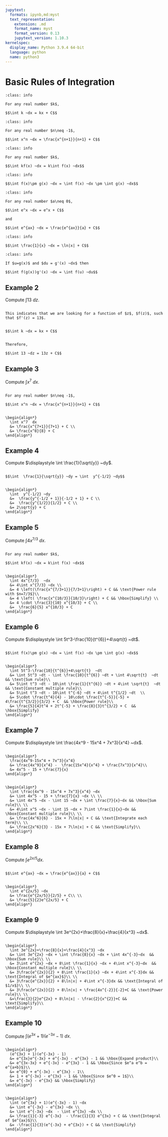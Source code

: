 ```yaml
---
jupytext:
  formats: ipynb,md:myst
  text_representation:
    extension: .md
    format_name: myst
    format_version: 0.13
    jupytext_version: 1.10.3
kernelspec:
  display_name: Python 3.9.4 64-bit
  language: python
  name: python3
---
```

# Basic Rules of Integration

```{admonition} Integral of a Costant
:class: info

For any real number $k$,

$$\int k ~dx = kx + C$$
```

```{admonition} The Power Rule
:class: info

For any real number $n\neq -1$,

$$\int x^n ~dx = \frac{x^{n+1}}{n+1} + C$$
```

```{admonition} The Constant Multiple Rule
:class: info

For any real number $k$,

$$\int kf(x) ~dx = k\int f(x) ~dx$$
```

```{admonition} The Sum Rule
:class: info

$$\int f(x)\pm g(x) ~dx = \int f(x) ~dx \pm \int g(x) ~dx$$
```

```{admonition} Integral of $e^x$
:class: info

For any real number $a\neq 0$,

$$\int e^x ~dx = e^x + C$$

and

$$\int e^{ax} ~dx = \frac{e^{ax}}{a} + C$$
```

```{admonition} Integral of $1/x$
:class: info

$$\int \frac{1}{x} ~dx = \ln|x| + C$$
```

```{admonition} The Substitution Rule
:class: info

If $u=g(x)$ and $du = g'(x) ~dx$ then

$$\int f(g(x))g'(x) ~dx = \int f(u) ~du$$
```

## Example 2

Compute $\displaystyle \int 13 ~dz$.

```{dropdown} **Step 1:** Notice the differential $dz$.

This indicates that we are looking for a function of $z$, $f(z)$, such that $f'(z) = 13$.
```

```{dropdown} **Step 2:** Recall the formula for the integral of a constant.

$$\int k ~dx = kx + C$$
```

```{dropdown} **Step 3:** Apply the rule with $k = 13$.

Therefore,

$$\int 13 ~dz = 13z + C$$
```

## Example 3

Compute $\displaystyle \int  x^7 ~dx$.

```{dropdown} **Step 1:** Recall the power rule.

For any real number $n\neq -1$,

$$\int x^n ~dx = \frac{x^{n+1}}{n+1} + C$$
```

```{dropdown} **Step 2:** Apply the power rule with $n = 7$.

\begin{align*}
  \int x^7  dx 
  &= \frac{x^{7+1}}{7+1} + C \\
  &= \frac{x^8}{8} + C 
\end{align*}
```

## Example 4

Compute $\displaystyle \int \frac{1}{\sqrt{y}} ~dy$.

```{dropdown} **Step 1:** Rewrite the integrand in the appropriate form to apply the power rule.

$$\int  \frac{1}{\sqrt{y}} ~dy = \int  y^{-1/2} ~dy$$
```

```{dropdown} **Step 2:** Apply the power rule with $n = -1/2$.

\begin{align*}
  \int  y^{-1/2} ~dy 
  &=  \frac{y^{-1/2 + 1}}{-1/2 + 1} + C \\
  &=  \frac{y^{1/2}}{1/2} + C \\
  &= 2\sqrt{y} + C
\end{align*}
```

## Example 5

Compute $\displaystyle \int  4x^{7/3} ~dx$.

```{dropdown} **Step 1:** Recall the constant multiple rule.

For any real number $k$,

$$\int kf(x) ~dx = k\int f(x) ~dx$$
```

```{dropdown} **Step 2:** Apply the constant multiple rule with $k=4$.

\begin{align*}
  \int 4x^{7/3}  ~dx 
  &= 4\int x^{7/3} ~dx \\
  &= 4 \left(\frac{x^{7/3+1}}{7/3+1}\right) + C && \text{Power rule with $n=7/3$}\\
  &= 4 \left( \frac{x^{10/3}}{10/3}\right) + C && \hbox{Simplify} \\
  &= 4 \cdot \frac{3}{10} x^{10/3} + C \\
  &=  \frac{6}{5} x^{10/3} + C 
\end{align*}
```

## Example 6

Compute $\displaystyle \int 5t^3-\frac{10}{t^{6}}+4\sqrt{t} ~dt$.

```{dropdown} **Step 1:** Recall the sum rule.

$$\int f(x)\pm g(x) ~dx = \int f(x) ~dx \pm \int g(x) ~dx$$
```

```{dropdown} **Step 2:** Apply the sum and constant multiple rules and then integrate each term.

\begin{align*}
  \int 5t^3-\frac{10}{t^{6}}+4\sqrt{t}  ~dt
  &= \int 5t^3 ~dt - \int \frac{10}{t^{6}} ~dt + \int 4\sqrt{t}  ~dt && \text{Sum rule}\\
  &= 5\int t^3 ~dt - 10\int \frac{1}{t^{6}} ~dt + 4\int \sqrt{t}  ~dt && \text{Constant multiple rule}\\
  &= 5\int t^3 ~dt - 10\int t^{-6} ~dt + 4\int t^{1/2} ~dt  \\
  &= 5\cdot \frac{t^4}{4} - 10\cdot \frac{t^{-5}}{-5} + 4\frac{t^{3/2}}{3/2} + C  && \hbox{Power rule}\\
  &= \frac{5}{4}t^4 + 2t^{-5} + \frac{8}{3}t^{3/2} + C  && \hbox{Simplify}
\end{align*}
```

## Example 7

Compute $\displaystyle \int \frac{4x^9 - 15x^4 + 7x^3}{x^4} ~dx$.

```{dropdown} **Step 1:** Rewrite the integrand as a sum.

\begin{align*}
  \frac{4x^9-15x^4 + 7x^3}{x^4}
  &= \frac{4x^9}{x^4} -  \frac{15x^4}{x^4} + \frac{7x^3}{x^4}\\
  &= 4x^5 - 15 + \frac{7}{x}
\end{align*}
```

```{dropdown} **Step 2:** Apply the sum and constant multiple rules and then integrate each term.

\begin{align*}
  \int \frac{4x^9 - 15x^4 + 7x^3}{x^4} ~dx 
  &= \int 4x^5 - 15 + \frac{7}{x} ~dx \\ \\
  &= \int 4x^5 ~dx - \int 15 ~dx + \int \frac{7}{x}~dx && \hbox{Sum rule}\\ \\
  &= 4\int x^5 ~dx - \int 15 ~dx + 7\int \frac{1}{x}~dx && \hbox{Constant multiple rule}\\ \\
  &= \frac{4x^6}{6} - 15x + 7\ln|x| + C && \text{Integrate each term}\\ \\
  &= \frac{2x^6}{3} - 15x + 7\ln|x| + C && \text{Simplify}\\
\end{align*}
```

## Example 8

Compute $\displaystyle \int e^{2x/5}dx$.

```{dropdown} **Step 1:** Recall the formula for the integral of $e^{ax}$ for $a\neq 0$.

$$\int e^{ax} ~dx = \frac{e^{ax}}{a} + C$$
```

```{dropdown} **Step 2:** Apply the formula for the integral of $e^{ax}$ with $a=2/5$.

\begin{align*}
  \int e^{2x/5} ~dx 
  &= \frac{e^{2x/5}}{2/5} + C\\ \\
  &= \frac{5}{2}e^{2x/5} + C
\end{align*}
```

## Example 9

Compute $\displaystyle \int 3e^{2x}+\frac{8}{x}+\frac{4}{x^3} ~dx$.

```{dropdown} **Step 1:** Apply the sum and constant multiple rules and then integrate each term.

\begin{align*}
  \int 3e^{2x}+\frac{8}{x}+\frac{4}{x^3} ~dx 
  &= \int 3e^{2x} ~dx + \int \frac{8}{x} ~dx + \int 4x^{-3}~dx  && \hbox{Sum rule}\\ \\
  &= 3\int e^{2x} ~dx + 8\int \frac{1}{x} ~dx + 4\int x^{-3}~dx  && \hbox{Constant multiple rule}\\ \\
  &= 3\frac{e^{2x}}{2} + 8\int \frac{1}{x} ~dx + 4\int x^{-3}dx && \text{Integral of $e^{ax}$}\\ \\
  &= 3\frac{e^{2x}}{2} + 8\ln|x| + 4\int x^{-3}dx && \text{Integral of $1/x$}\\ \\
  &= 3\frac{e^{2x}}{2} + 8\ln|x| + \frac{4x^{-2}}{-2}+C && \text{Power rule}\\ \\
  &=\frac{3}{2}e^{2x} + 8\ln|x| - \frac{2}{x^{2}}+C && \text{Simplify}\\
\end{align*}
```

## Example 10

Compute $\displaystyle \int (e^{3x} + 1)(e^{-3x} - 1) ~dx$.

```{dropdown} **Step 1:** Rewrite the integrand as a sum.

\begin{align*}
  (e^{3x} + 1)(e^{-3x} - 1)
  &= e^{3x}e^{-3x} + e^{-3x} - e^{3x} - 1 && \hbox{Expand product}\\
  &= e^{3x-3x} + e^{-3x} - e^{3x} - 1 && \hbox{Since $e^a e^b = e^{a+b}$}\\
  &= e^{0} + e^{-3x} - e^{3x} - 1\\
  &= 1 + e^{-3x} - e^{3x} - 1 && \hbox{Since $e^0 = 1$}\\
  &= e^{-3x} - e^{3x} && \hbox{Simplify}
\end{align*}
```

```{dropdown} **Step 2:** Apply the sum rule and then integrate each term.

\begin{align*}
  \int (e^{3x} + 1)(e^{-3x} - 1) ~dx
  &= \int e^{-3x} - e^{3x} ~dx \\
  &= \int e^{-3x} ~dx  - \int e^{3x} ~dx \\
  &= \frac{1}{-3} e^{-3x}  - \frac{1}{3} e^{3x} + C && \text{Integral of $e^{ax}$}\\
  &= -\frac{1}{3}(e^{-3x} + e^{3x}) + C && \text{Simplify}
\end{align*}
```